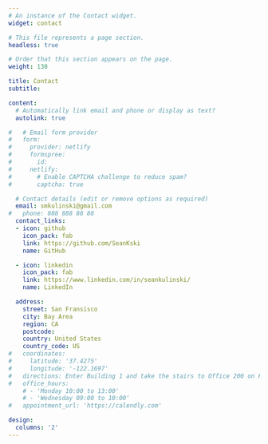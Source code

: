```yaml
---
# An instance of the Contact widget.
widget: contact

# This file represents a page section.
headless: true

# Order that this section appears on the page.
weight: 130

title: Contact
subtitle:

content:
  # Automatically link email and phone or display as text?
  autolink: true

#   # Email form provider
#   form:
#     provider: netlify
#     formspree:
#       id:
#     netlify:
#       # Enable CAPTCHA challenge to reduce spam?
#       captcha: true

  # Contact details (edit or remove options as required)
  email: smkulinski@gmail.com
#   phone: 888 888 88 88
  contact_links:
  - icon: github
    icon_pack: fab
    link: https://github.com/SeanKski
    name: GitHub

  - icon: linkedin
    icon_pack: fab
    link: https://www.linkedin.com/in/seankulinski/
    name: LinkedIn

  address:
    street: San Fransisco
    city: Bay Area
    region: CA
    postcode: 
    country: United States
    country_code: US
#   coordinates:
#     latitude: '37.4275'
#     longitude: '-122.1697'
#   directions: Enter Building 1 and take the stairs to Office 200 on Floor 2
#   office_hours:
    # - 'Monday 10:00 to 13:00'
    # - 'Wednesday 09:00 to 10:00'
#   appointment_url: 'https://calendly.com'

design:
  columns: '2'
---
```

